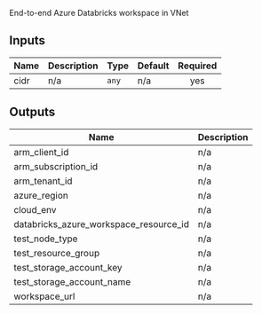 End-to-end Azure Databricks workspace in VNet

## Inputs

| Name | Description | Type | Default | Required |
|------|-------------|------|---------|:--------:|
| cidr | n/a | `any` | n/a | yes |

## Outputs

| Name | Description |
|------|-------------|
| arm\_client\_id | n/a |
| arm\_subscription\_id | n/a |
| arm\_tenant\_id | n/a |
| azure\_region | n/a |
| cloud\_env | n/a |
| databricks\_azure\_workspace\_resource\_id | n/a |
| test\_node\_type | n/a |
| test\_resource\_group | n/a |
| test\_storage\_account\_key | n/a |
| test\_storage\_account\_name | n/a |
| workspace\_url | n/a |

